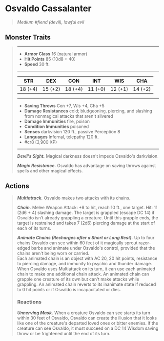 # Osvaldo Cassalanter
>*Medium #fiend (devil), lawful evil*
## Monster Traits
>___
>- **Armor Class** 16 (natural armor)
>- **Hit Points** 85 (10d8 + 40)
>- **Speed** 30 ft.
>___
>|STR|DEX|CON|INT|WIS|CHA|
>|:---:|:---:|:---:|:---:|:---:|:---:|
>|18 (+4)|15 (+2)|18 (+4)|11 (+0)|12 (+1)|14 (+2)|
>___
>- **Saving Throws** Con +7, Wis +4, Cha +5
>- **Damage Resistances** cold; bludgeoning, piercing, and slashing from nonmagical attacks that aren't silvered
>- **Damage Immunities** fire, poison
>- **Condition Immunities** poisoned
>- **Senses** darkvision 120 ft., passive Perception 8
>- **Languages** Infernal, telepathy 120 ft.
>- #cr8 (3,900 XP)
>___
>***Devil's Sight.*** Magical darkness doesn't impede Osvaldo's darkvision.  
>
>***Magic Resistance.*** Osvaldo has advantage on saving throws against spells and other magical effects.  
>
## Actions
>***Multiattack.*** Osvaldo makes two attacks with its chains.  
>
>***Chain.*** Melee Weapon Attack: +8 to hit, reach 10 ft., one target. Hit: 11 (2d6 + 4) slashing damage. The target is grappled (escape DC 14) if Osvaldo isn't already grappling a creature. Until this grapple ends, the target is restrained and takes 7 (2d6) piercing damage at the start of each of its turns.  
>
>***Animate Chains (Recharges after a Short or Long Rest).*** Up to four chains Osvaldo can see within 60 feet of it magically sprout razor-edged barbs and animate under Osvaldo's control, provided that the chains aren't being worn or carried.  
>Each animated chain is an object with AC 20, 20 hit points, resistance to piercing damage, and immunity to psychic and thunder damage. When Osvaldo uses Multiattack on its turn, it can use each animated chain to make one additional chain attack. An animated chain can grapple one creature of its own but can't make attacks while grappling. An animated chain reverts to its inanimate state if reduced to 0 hit points or if Osvaldo is incapacitated or dies.  
>
>### Reactions
>***Unnerving Mask.*** When a creature Osvaldo can see starts its turn within 30 feet of Osvaldo, Osvaldo can create the illusion that it looks like one of the creature's departed loved ones or bitter enemies. If the creature can see Osvaldo, it must succeed on a DC 14 Wisdom saving throw or be frightened until the end of its turn.